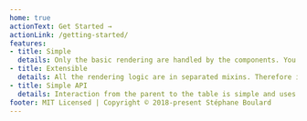```yaml
---
home: true
actionText: Get Started →
actionLink: /getting-started/
features:
- title: Simple
  details: Only the basic rendering are handled by the components. You're responsible to feed data to the component via props.
- title: Extensible
  details: All the rendering logic are in separated mixins. Therefore if you don't want to use the default markup you can easily create your own table & pagination components.
- title: Simple API
  details: Interaction from the parent to the table is simple and uses VueJS scoped slots to allow more customization options without to much compromise.
footer: MIT Licensed | Copyright © 2018-present Stéphane Boulard
---
```


